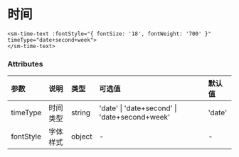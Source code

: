 # 时间

```vue
<sm-time-text :fontStyle="{ fontSize: '18', fontWeight: '700' }" timeType="date+second+week">
</sm-time-text>
```

### Attributes

| 参数      | 说明     | 类型   | 可选值                                        | 默认值 |
| :-------- | :------- | :----- | :-------------------------------------------- | :----- |
| timeType  | 时间类型 | string | 'date' \| 'date+second' \| 'date+second+week' | 'date' |
| fontStyle | 字体样式 | object | -                                             | -      |
